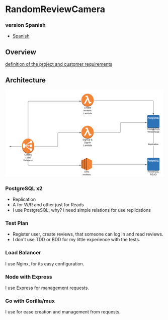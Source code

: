 # RandomReviewCamera

### version Spanish

- [Spanish ]('/docs/es/README.md')

## Overview

[definition of the project and customer requirements]('/docs/en/definitionProject.md')

## Architecture

![Architecture based to AWS](/docs/Backend-practice.png)

### PostgreSQL x2

- Replication
- A for W/R and other just for Reads
- I use PostgreSQL, why? i need simple relations for use replications

### Test Plan

- Register user, create reviews, that someone can log in and read reviews.
- I don't use TDD or BDD for my little experience with the tests.

### Load Balancer

I use Nginx, for its easy configuration.

### Node with Express

I use Express for management requests.

### Go with Gorilla/mux

I use for ease creation and management from requests.
